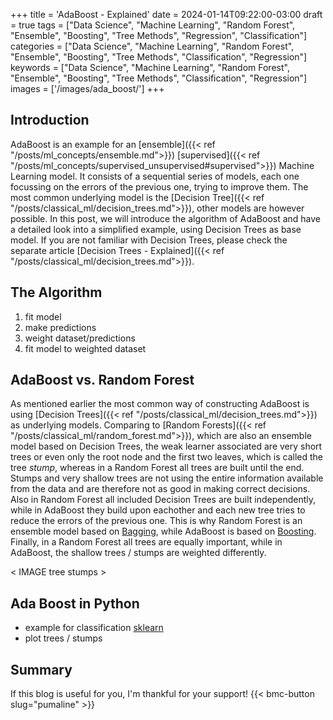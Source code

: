 +++
title = 'AdaBoost - Explained'
date = 2024-01-14T09:22:00-03:00
draft = true
tags = ["Data Science", "Machine Learning", "Random Forest", "Ensemble", "Boosting", "Tree Methods", "Regression", "Classification"]
categories = ["Data Science", "Machine Learning", "Random Forest", "Ensemble", "Boosting", "Tree Methods", "Classification", "Regression"]
keywords = ["Data Science", "Machine Learning", "Random Forest", "Ensemble", "Boosting", "Tree Methods", "Classification", "Regression"]
images = ['/images/ada_boost/']
+++

## Introduction

AdaBoost is an example for an [ensemble]({{< ref "/posts/ml_concepts/ensemble.md">}}) [supervised]({{< ref "/posts/ml_concepts/supervised_unsupervised#supervised">}}) Machine Learning model. It consists of a sequential series of models, each one focussing on the errors of the previous one, trying to improve them. The most common underlying model is the [Decision Tree]({{< ref "/posts/classical_ml/decision_trees.md">}}), other models are however possible. In this post, we will introduce the algorithm of AdaBoost and have a detailed look into a simplified example, using Decision Trees as base model. If you are not familiar with Decision Trees, please check the separate article [Decision Trees - Explained]({{< ref "/posts/classical_ml/decision_trees.md">}}). 

## The Algorithm

1. fit model
2. make predictions
3. weight dataset/predictions
4. fit model to weighted dataset

## AdaBoost vs. Random Forest

As mentioned earlier the most common way of constructing AdaBoost is using [Decision Trees]({{< ref "/posts/classical_ml/decision_trees.md">}}) as underlying models. Comparing to [Random Forests]({{< ref "/posts/classical_ml/random_forest.md">}}), which are also an ensemble model based on Decision Trees, the weak learner associated are very short trees or even only the root node and the first two leaves, which is called the tree *stump*, whereas in a Random Forest all trees are built until the end. Stumps and very shallow trees are not using the entire information available from the data and are therefore not as good in making correct decisions. Also in Random Forest all included Decision Trees are built independently, while in AdaBoost they build upon eachother and each new tree tries to reduce the errors of the previous one. This is why Random Forest is an ensemble model based on [Bagging](), while AdaBoost is based on [Boosting](). Finally, in a Random Forest all trees are equally important, while in AdaBoost, the shallow trees / stumps are weighted differently.

< IMAGE tree stumps >

## Ada Boost in Python

* example for classification [sklearn](https://scikit-learn.org/stable/modules/generated/sklearn.ensemble.AdaBoostClassifier.html)
* plot trees / stumps

## Summary

If this blog is useful for you, I'm thankful for your support!
{{< bmc-button slug="pumaline" >}}

